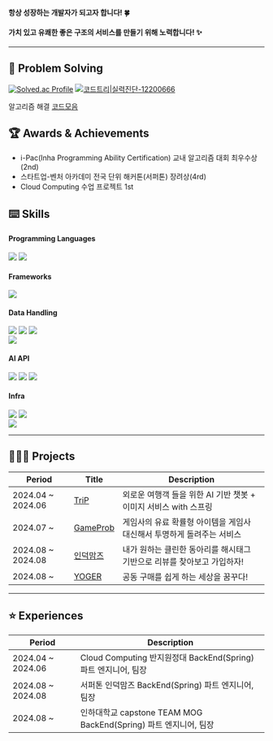 
<!--
**haebyun/haebyun** is a ✨ _special_ ✨ repository because its `README.md` (this file) appears on your GitHub profile.

Here are some ideas to get you started:

- 🔭 I’m currently working on ...
- 🌱 I’m currently learning ...
- 👯 I’m looking to collaborate on ...
- 🤔 I’m looking for help with ...
- 💬 Ask me about ...
- 📫 How to reach me: ...
- 😄 Pronouns: ...
- ⚡ Fun fact: ...
-->

#### 항상 성장하는 개발자가 되고자 합니다! 🍀
#### 가치 있고 유쾌한 좋은 구조의 서비스를 만들기 위해 노력합니다! ✨

* * * 

## 🧩 Problem Solving 

[![Solved.ac Profile](http://mazassumnida.wtf/api/v2/generate_badge?boj=buynhg)](https://solved.ac/buynhg/)
[![코드트리|실력진단-12200666](https://banner.codetree.ai/v1/banner/12200666)](https://www.codetree.ai/profiles/12200666)

알고리즘 해결 [코드모음](https://github.com/haebyun/problem_solving)

## 🏆 Awards & Achievements
* i-Pac(Inha Programming Ability Certification) 교내 알고리즘 대회 최우수상(2nd)
* 스타트업-벤처 아카데미 전국 단위 해커톤(서퍼톤) 장려상(4rd)
* Cloud Computing 수업 프로젝트 1st

## ⌨️ Skills

#### Programming Languages
<p>
  <img src="https://img.shields.io/badge/C++-00599C?style=flat-square&logo=c%2B%2B&logoColor=white"> 
  <img src="https://img.shields.io/badge/JAVA-FF7800?style=flat-square&logo=&logoColor=white">
</p>

#### Frameworks
<p>
  <img src="https://img.shields.io/badge/Spring boot-6DB33F?style=flat-square&logo=Spring%20Boot&logoColor=white">
</p>

#### Data Handling
<p>
  <img src="https://img.shields.io/badge/MySQL-4479A1?style=flat-square&logo=MySQL&logoColor=white">
  <img src="https://img.shields.io/badge/PostgreSQL-4169E1?style=flat-square&logo=PostgreSQL&logoColor=white">
  <img src="https://img.shields.io/badge/Amazon DynamoDB-4053D6?style=flat-square&logo=AmazonDynamoDB&logoColor=white">
  <br>
  <img src="https://img.shields.io/badge/Redis-FF4438?style=flat-square&logo=Redis&logoColor=white">
</p>

#### AI API
<p>
  <img src="https://img.shields.io/badge/Openai-412991?style=flat-square&logo=openai&logoColor=white">
  <img src="https://img.shields.io/badge/Gemini-8E75B2?style=flat-square&logo=googlegemini&logoColor=white">
  <img src="https://img.shields.io/badge/Claude-191919?style=flat-square&logo=anthropic&logoColor=white">
</p>

#### Infra
<p>
  <img src="https://img.shields.io/badge/AWS EC2-FF9900?style=flat-square&logo=Amazon%20EC2&logoColor=white">
  <img src="https://img.shields.io/badge/AWS S3-569A31?style=flat-square&logo=Amazon%20S3&logoColor=white">
  <br>
  <img src="https://img.shields.io/badge/Docker-2496ED?style=flat-square&logo=Docker&logoColor=white">
</p>

* * *

## 🧑🏻‍💻 Projects

|Period|Title|Description|
|---|---|---|
|2024.04 ~ 2024.06|[TriP](https://github.com/inha-2024-cloud-computing/triP-ai-call-service)|외로운 여행객 들을 위한 AI 기반 챗봇 + 이미지 서비스 with 스프링|
|2024.07 ~ |[GameProb](https://github.com/gameProb/gameVal_backend)|게임사의 유료 확률형 아이템을 게임사 대신해서 투명하게 돌려주는 서비스|
|2024.08 ~ 2024.08|[인덕맘즈](https://github.com/induk-moms/induk-moms-server-2)|내가 원하는 클린한 동아리를 해시태그 기반으로 리뷰를 찾아보고 가입하자!|
|2024.08 ~ |[YOGER](https://github.com/inha-2024-capstone)|공동 구매를 쉽게 하는 세상을 꿈꾸다!|

* * *

## ⭐ Experiences 

|Period|Description|
|---|---|
|2024.04 ~ 2024.06|Cloud Computing 반지원정대 BackEnd(Spring) 파트 엔지니어, 팀장|
|2024.08 ~ 2024.08|서퍼톤 인덕맘즈 BackEnd(Spring) 파트 엔지니어, 팀장|
|2024.08 ~ |인하대학교 capstone TEAM MOG BackEnd(Spring) 파트 엔지니어, 팀장|
